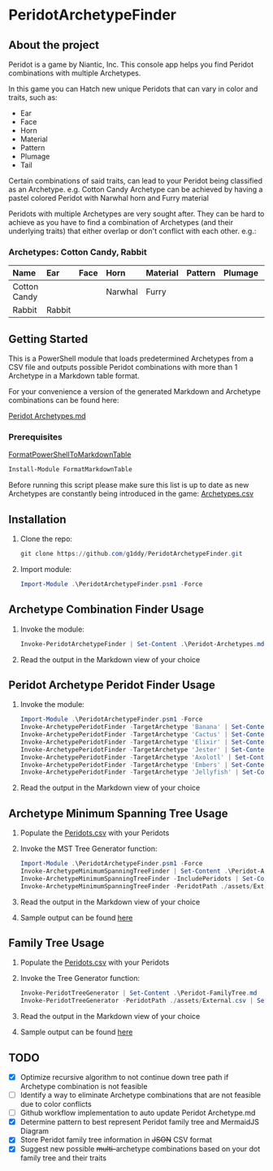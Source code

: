 # PeridotArchetypeFinder

## About the project

Peridot is a game by Niantic, Inc. This console app helps you find Peridot combinations with multiple Archetypes.

In this game you can Hatch new unique Peridots that can vary in color and traits, such as:

- Ear
- Face
- Horn
- Material
- Pattern
- Plumage
- Tail

Certain combinations of said traits, can lead to your Peridot being classified as an Archetype.
e.g. Cotton Candy Archetype can be achieved by having a pastel colored Peridot with Narwhal horn and Furry material

Peridots with multiple Archetypes are very sought after. They can be hard to achieve as you have to find a combination of Archetypes (and their underlying traits) that either overlap or don't conflict with each other. e.g.:

### Archetypes: Cotton Candy, Rabbit

| Name         | Ear    | Face | Horn    | Material | Pattern | Plumage | Tail   |
| :----------- | :----- | :--- | :------ | :------- | :------ | :------ | :----- |
| Cotton Candy |        |      | Narwhal | Furry    |         |         |        |
| Rabbit       | Rabbit |      |         |          |         |         | Rabbit |

## Getting Started

This is a PowerShell module that loads predetermined Archetypes from a CSV file and outputs possible Peridot combinations with more than 1 Archetype in a Markdown table format.

For your convenience a version of the generated Markdown and Archetype combinations can be found here:

[Peridot Archetypes.md](./Peridot-Archetypes.md)

### Prerequisites

[FormatPowerShellToMarkdownTable](https://github.com/microsoft/FormatPowerShellToMarkdownTable)

```powershell
Install-Module FormatMarkdownTable
```

Before running this script please make sure this list is up to date as new Archetypes are constantly being introduced in the game:
[Archetypes.csv](./assets/Archetypes.csv)

## Installation

1. Clone the repo:

    ```powershell
    git clone https://github.com/g1ddy/PeridotArchetypeFinder.git
    ```

2. Import module:

    ```powershell
    Import-Module .\PeridotArchetypeFinder.psm1 -Force
    ```

## Archetype Combination Finder Usage

1. Invoke the module:

    ```powershell
    Invoke-PeridotArchetypeFinder | Set-Content .\Peridot-Archetypes.md
    ```

2. Read the output in the Markdown view of your choice

## Peridot Archetype Peridot Finder Usage

1. Invoke the module:

    ```powershell
    Import-Module .\PeridotArchetypeFinder.psm1 -Force
    Invoke-ArchetypePeridotFinder -TargetArchetype 'Banana' | Set-Content .\Peridot-ArchetypeFinder-Banana.md
    Invoke-ArchetypePeridotFinder -TargetArchetype 'Cactus' | Set-Content .\Peridot-ArchetypeFinder-Cactus.md
    Invoke-ArchetypePeridotFinder -TargetArchetype 'Elixir' | Set-Content .\Peridot-ArchetypeFinder-Elixir.md
    Invoke-ArchetypePeridotFinder -TargetArchetype 'Jester' | Set-Content .\Peridot-ArchetypeFinder-Jester.md
    Invoke-ArchetypePeridotFinder -TargetArchetype 'Axolotl' | Set-Content .\Peridot-ArchetypeFinder-Axolotl.md
    Invoke-ArchetypePeridotFinder -TargetArchetype 'Embers' | Set-Content .\Peridot-ArchetypeFinder-Embers.md
    Invoke-ArchetypePeridotFinder -TargetArchetype 'Jellyfish' | Set-Content .\Peridot-ArchetypeFinder-Jellyfish.md
    ```

2. Read the output in the Markdown view of your choice

## Archetype Minimum Spanning Tree Usage

1. Populate the [Peridots.csv](./assets/Peridots.csv) with your Peridots
2. Invoke the MST Tree Generator function:

    ```powershell
    Import-Module .\PeridotArchetypeFinder.psm1 -Force
    Invoke-ArchetypeMinimumSpanningTreeFinder | Set-Content .\Peridot-ArchetypeTree.md
    Invoke-ArchetypeMinimumSpanningTreeFinder -IncludePeridots | Set-Content .\Peridot-ArchetypeTreeMST.md
    Invoke-ArchetypeMinimumSpanningTreeFinder -PeridotPath ./assets/External.csv -IncludePeridots | Set-Content .\Peridot-ArchetypeTreeMST-Jinx007.md
    ```

3. Read the output in the Markdown view of your choice
4. Sample output can be found [here](./Peridot-ArchetypeTreeMST.md)

## Family Tree Usage

1. Populate the [Peridots.csv](./assets/Peridots.csv) with your Peridots
2. Invoke the Tree Generator function:

    ```powershell
    Invoke-PeridotTreeGenerator | Set-Content .\Peridot-FamilyTree.md
    Invoke-PeridotTreeGenerator -PeridotPath ./assets/External.csv | Set-Content .\Peridot-FamilyTree-Jinx007.md
    ```

3. Read the output in the Markdown view of your choice
4. Sample output can be found [here](./Peridot-FamilyTree.md)

## TODO

- [x] Optimize recursive algorithm to not continue down tree path if Archetype combination is not feasible
- [ ] Identify a way to eliminate Archetype combinations that are not feasible due to color conflicts
- [ ] Github workflow implementation to auto update Peridot Archetype.md
- [x] Determine pattern to best represent Peridot family tree and MermaidJS Diagram
- [x] Store Peridot family tree information in ~~JSON~~ CSV format
- [x] Suggest new possible ~~multi-~~archetype combinations based on your dot family tree and their traits
